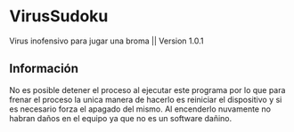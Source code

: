 # VirusSudoku
Virus inofensivo para jugar una broma || Version 1.0.1

## Información
No es posible detener el proceso al ejecutar este programa por lo que para frenar el proceso la unica manera de hacerlo es reiniciar el dispositivo y si es necesario forza el apagado del mismo. Al encenderlo nuvamente no habran daños en el equipo ya que no es un software dañino.
